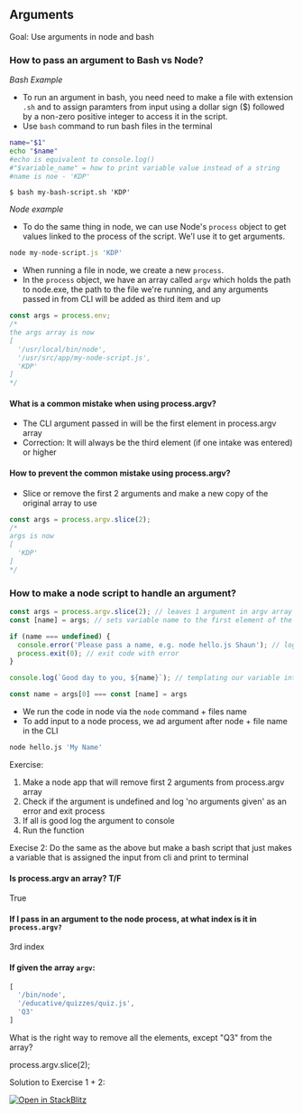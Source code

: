 ## Arguments

Goal: Use arguments in node and bash

### How to pass an argument to Bash vs Node?

*Bash Example*
- To run an argument in bash, you need need to make a file with extension `.sh` and to assign paramters from input using a dollar sign ($) followed by a non-zero positive integer to access it in the script.
- Use `bash` command to run bash files in the terminal 
```bash
name="$1"
echo "$name" 
#echo is equivalent to console.log()
#"$variable_name" = how to print variable value instead of a string
#name is noe - 'KDP'
```
```terminal
$ bash my-bash-script.sh 'KDP'
```

*Node example*

- To do the same thing in node, we can use Node's `process` object to get values linked to the process of the script. We'l use it to get arguments.

```js
node my-node-script.js 'KDP'
```

- When running a file in node, we create a new `process`. 
- In the `process` object, we have an array called `argv` which holds the path to node.exe, the path to the file we're running, and any arguments passed in from CLI will 
be added as third item and up

```js
const args = process.env;
/*
the args array is now
[ 
  '/usr/local/bin/node',
  '/usr/src/app/my-node-script.js', 
  'KDP'
]
*/
```

#### What is a common mistake when using process.argv?
- The CLI argument passed in will be the first element in process.argv array
- Correction: It will always be the third element (if one intake was entered) or higher

#### How to prevent the common mistake using process.argv?
- Slice or remove the first 2 arguments and make a new copy of the original array to use
```js
const args = process.argv.slice(2);
/*
args is now
[    
  'KDP'
]
*/
```

### How to make a node script to handle an argument?

```js
const args = process.argv.slice(2); // leaves 1 argument in argv array - our input
const [name] = args; // sets variable name to the first element of the array args

if (name === undefined) {
  console.error('Please pass a name, e.g. node hello.js Shaun'); // log error to console with message
  process.exit(0); // exit code with error 
}

console.log(`Good day to you, ${name}`); // templating our variable into the log 
```

```js
const name = args[0] === const [name] = args
```

- We run the code in node via the `node` command + files name  
- To add input to a node process, we ad argument after node + file name in the CLI

```bash
node hello.js 'My Name'
```


Exercise: 
1. Make a node app that will remove first 2 arguments from process.argv array
2. Check if the argument is undefined and log 'no arguments given' as an error and exit process
3. If all is good log the argument to console
4. Run the function 

Execise 2: 
Do the same as the above but make a bash script that just makes a variable that is assigned the input from cli and print to terminal


#### Is process.argv an array? T/F
True

#### If I pass in an argument to the node process, at what index is it in `process.argv?`
3rd index

#### If given the array `argv`:

```js
[ 
  '/bin/node',
  '/educative/quizzes/quiz.js', 
  'Q3'
]
```
What is the right way to remove all the elements, except "Q3" from the array?

process.argv.slice(2);


Solution to Exercise 1 + 2:

<a href="https://stackblitz.com/edit/node-9e86bs?ctl=1&embed=1&file=my-name.sh">
  <img
    alt="Open in StackBlitz"
    src="https://developer.stackblitz.com/img/open_in_stackblitz.svg"
  />
</a>
